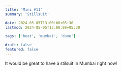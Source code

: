 ```yaml
---
title: 'Mini #11'
summary: 'Stillsuit'

date: 2024-05-05T13:00:00+05:30
lastmod: 2024-05-05T13:00:00+05:30

tags: ['heat', 'mumbai', 'dune']

draft: false
featured: false
---
```


It would be great to have a stilsuit in Mumbai right now!
